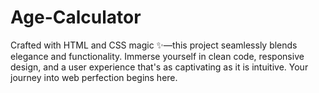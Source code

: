 # Age-Calculator
Crafted with HTML and CSS magic ✨—this project seamlessly blends elegance and functionality. Immerse yourself in clean code, responsive design, and a user experience that's as captivating as it is intuitive. Your journey into web perfection begins here.

